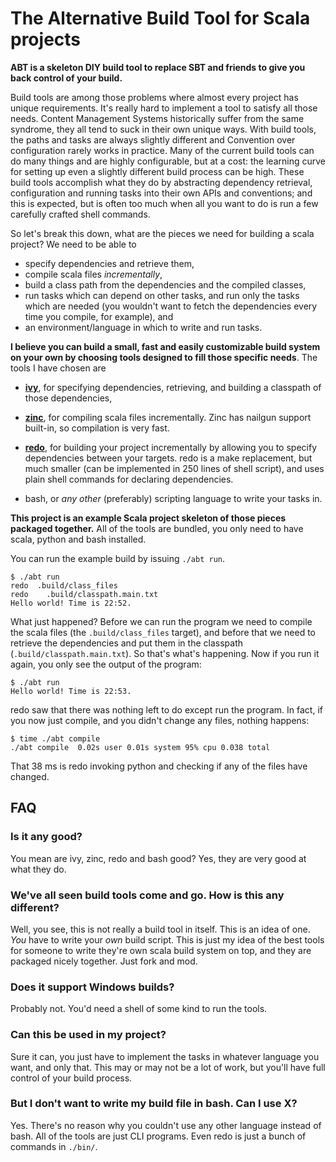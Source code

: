 The Alternative Build Tool for Scala projects
=============================================

**ABT is a skeleton DIY build tool to replace SBT and friends to give you back
control of your build.**

Build tools are among those problems where almost every project has unique
requirements. It's really hard to implement a tool to satisfy all those needs.
Content Management Systems historically suffer from the same syndrome, they all
tend to suck in their own unique ways. With build tools, the paths and tasks
are always slightly different and Convention over configuration rarely works
in practice. Many of the current build tools can do many things and are highly
configurable, but at a cost: the learning curve for setting up even a slightly
different build process can be high. These build tools accomplish what they do
by abstracting dependency retrieval, configuration and running tasks into their
own APIs and conventions; and this is expected, but is often too much when all
you want to do is run a few carefully crafted shell commands.

So let's break this down, what are the pieces we need for building a scala
project? We need to be able to

* specify dependencies and retrieve them,
* compile scala files _incrementally_,
* build a class path from the dependencies and the compiled classes,
* run tasks which can depend on other tasks, and run only the tasks which are
  needed (you wouldn't want to fetch the dependencies every time you compile,
  for example), and
* an environment/language in which to write and run tasks.

**I believe you can build a small, fast and easily customizable build system
on your own by choosing tools designed to fill those specific needs**. The
tools I have chosen are

* **[ivy][]**, for specifying dependencies, retrieving, and building a classpath
  of those dependencies,

* **[zinc][]**, for compiling scala files incrementally. Zinc has nailgun
  support built-in, so compilation is very fast.

* **[redo][]**, for building your project incrementally by allowing you to
  specify dependencies between your targets. redo is a make replacement, but
  much smaller (can be implemented in 250 lines of shell script), and uses
  plain shell commands for declaring dependencies.

* bash, or _any other_ (preferably) scripting language to write your tasks in.

[ivy]: http://ant.apache.org/ivy/
[zinc]: https://github.com/typesafehub/zinc
[redo]: https://github.com/apenwarr/redo

**This project is an example Scala project skeleton of those pieces packaged
together.** All of the tools are bundled, you only need to have scala, python
and bash installed.

You can run the example build by issuing `./abt run`.

    $ ./abt run
    redo  .build/class_files
    redo    .build/classpath.main.txt
    Hello world! Time is 22:52.

What just happened? Before we can run the program we need to compile the scala
files (the `.build/class_files` target), and before that we need to retrieve the
dependencies and put them in the classpath (`.build/classpath.main.txt`). So
that's what's happening. Now if you run it again, you only see the output of
the program:

    $ ./abt run
    Hello world! Time is 22:53.

redo saw that there was nothing left to do except run the program. In
fact, if you now just compile, and you didn't change any files, nothing happens:

    $ time ./abt compile
    ./abt compile  0.02s user 0.01s system 95% cpu 0.038 total

That 38 ms is redo invoking python and checking if any of the files have
changed.

## FAQ

### Is it any good?

You mean are ivy, zinc, redo and bash good? Yes, they are very good at what
they do.

### We've all seen build tools come and go. How is this any different?

Well, you see, this is not really a build tool in itself. This is an idea of
one. _You_ have to write your _own_ build script. This is just my idea of the
best tools for someone to write they're own scala build system on top, and they
are packaged nicely together. Just fork and mod.

### Does it support Windows builds?

Probably not. You'd need a shell of some kind to run the tools.

### Can this be used in my project?

Sure it can, you just have to implement the tasks in whatever
language you want, and only that. This may or may not be a lot of work, but
you'll have full control of your build process.

### But I don't want to write my build file in bash. Can I use X?

Yes. There's no reason why you couldn't use any other language instead
of bash. All of the tools are just CLI programs. Even redo is just a bunch of
commands in `./bin/`.


